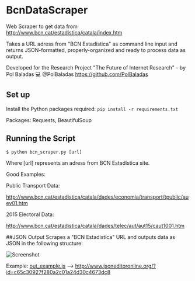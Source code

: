 # BcnDataScraper
Web Scraper to get data from http://www.bcn.cat/estadistica/catala/index.htm 

Takes a URL adress from "BCN Estadística" as command line input and returns JSON-formatted, properly-organized and ready to process data as output.

Developed for the Research Project "The Future of Internet Research" - by Pol Baladas 💻
@PolBaladas <https://github.com/PolBaladas>

## Set up
Install the Python packages required:
``` pip install -r requirements.txt ```

Packages: Requests, BeautifulSoup

## Running the Script
```$ python bcn_scraper.py [url] ```

Where [url] represents an adress from BCN Estadística site.

Good Examples:

Public Transport Data: 

<http://www.bcn.cat/estadistica/catala/dades/economia/transport/tpublic/auev01.htm>

2015 Electoral Data: 

<http://www.bcn.cat/estadistica/catala/dades/telec/aut/aut15/caut1001.htm>



##JSON Output
Scrapes a "BCN Estadistica" URL and outputs data as JSON in the following structure: 

![Screenshot](https://cloud.githubusercontent.com/assets/3987198/18607894/5d23f4dc-7cda-11e6-92db-0d6b4ba6e681.png)

Example: [out_example.js]() --> <http://www.jsoneditoronline.org/?id=c65c30927f280a2c01a24d30c4673dc8>